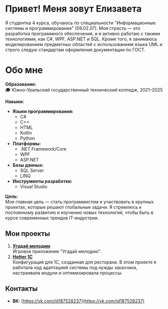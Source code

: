 # Привет! Меня зовут Елизавета

Я студентка 4 курса, обучаюсь по специальности "Информационные системы и программирование" (09.02.07). Моя страсть — это разработка программного обеспечения, и я активно работаю с такими технологиями, как C#, WPF, ASP.NET и SQL. Кроме того, я занимаюсь моделированием предметных областей с использованием языка UML и строго следую стандартам оформления документации по ГОСТ.

# Обо мне

**Образование:**  
🎓 Южно-Уральский государственный технический колледж, 2021–2025

**Навыки:**  
- **Языки программирования:**  
  - C#  
  - C++  
  - HTML  
  - Kotlin  
  - Python  
- **Платформы:**  
  - .NET Framework/Core  
  - WPF  
  - ASP.NET  
- **Базы данных:**  
  - SQL Server  
  - LINQ  
- **Инструменты разработки:**  
  - Visual Studio  

**Цель:**  
Моя главная цель — стать программистом и участвовать в крупных проектах, которые решают глобальные задачи. Я стремлюсь к постоянному развитию и изучению новых технологий, чтобы быть в курсе современных трендов IT-индустрии.


## Мои проекты
1. **[Угадай мелодию](https://github.com/elizabet-kombarova/Guess_the_melody)**  
   Игровое приложение "Угадай мелодию". 
2. **[Hotter 1С]()**  
   Конфигурация для 1С, созданная для ресторана. В этом проекте я работала над адаптацией системы под нужды заказчика, настраивала модули и оптимизировала процессы.

## Контакты  
- **ВК**: [https://vk.com/id187528237](https://vk.com/id187528237)  
